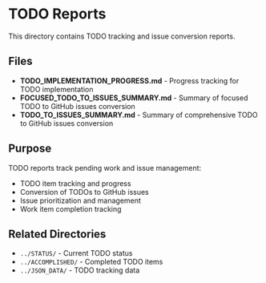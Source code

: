 # TODO Reports

This directory contains TODO tracking and issue conversion reports.

## Files

- **TODO_IMPLEMENTATION_PROGRESS.md** - Progress tracking for TODO implementation
- **FOCUSED_TODO_TO_ISSUES_SUMMARY.md** - Summary of focused TODO to GitHub issues conversion
- **TODO_TO_ISSUES_SUMMARY.md** - Summary of comprehensive TODO to GitHub issues conversion

## Purpose

TODO reports track pending work and issue management:
- TODO item tracking and progress
- Conversion of TODOs to GitHub issues
- Issue prioritization and management
- Work item completion tracking

## Related Directories

- `../STATUS/` - Current TODO status
- `../ACCOMPLISHED/` - Completed TODO items
- `../JSON_DATA/` - TODO tracking data
